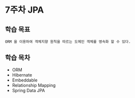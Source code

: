 # 7주차 JPA 

## 학습 목표
```
ORM 을 이용하여 객체지향 원칙을 따르는 도메인 객체를 영속화 할 수 있다.
```

## 학습 목차
- ORM
- Hibernate
- Embeddable
- Relationship Mapping
- Spring Data JPA
